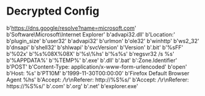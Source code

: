 # Decrypted Config

b'https://dns.google/resolve?name=microsoft.com'
b'Software\\Microsoft\\Internet Explorer'
b'advapi32.dll'
b'Location:'
b'plugin_size'
b'user32'
b'advapi32'
b'urlmon'
b'ole32'
b'winhttp'
b'ws2_32'
b'dnsapi'
b'shell32'
b'shlwapi'
b'svcVersion'
b'Version'
b'.bit'
b'%sFF'
b'%02x'
b'%s%08X%08X'
b'%s\\%hs'
b'%s%s'
b'regsvr32 /s %s'
b'%APPDATA%'
b'%TEMP%'
b'.exe'
b'.dll'
b'.bat'
b':Zone.Identifier'
b'POST'
b'Content-Type: application/x-www-form-urlencoded'
b'open'
b'Host: %s'
b'PT10M'
b'1999-11-30T00:00:00'
b'Firefox Default Browser Agent %hs'
b'Accept: */*\r\nReferer: http://%S%s/'
b'Accept: */*\r\nReferer: https://%S%s/'
b'.com'
b'.org'
b'.net'
b'explorer.exe'
